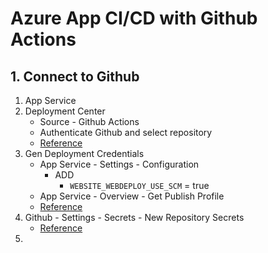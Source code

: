 # Azure App CI/CD with Github Actions


## 1. Connect to Github

1. App Service
2. Deployment Center 
   - Source - Github Actions 
   - Authenticate Github and select repository
   - [Reference](https://docs.microsoft.com/en-us/azure/app-service/deploy-github-actions?tabs=applevel#use-the-deployment-center)
3. Gen Deployment Credentials
   - App Service - Settings - Configuration
     - ADD
       - `WEBSITE_WEBDEPLOY_USE_SCM` = true 
   - App Service - Overview - Get Publish Profile
   - [Reference](https://docs.microsoft.com/en-us/azure/app-service/deploy-github-actions?tabs=applevel#generate-deployment-credentials)
4. Github - Settings - Secrets - New Repository Secrets
   - [Reference](https://docs.microsoft.com/en-us/azure/app-service/deploy-github-actions?tabs=applevel#configure-the-github-secret)
5. 